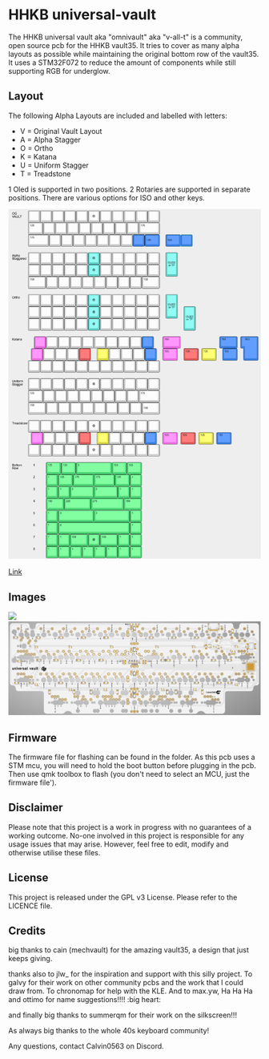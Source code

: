 # HHKB universal-vault

The HHKB universal vault aka "omnivault" aka "v-all-t" is a community, open source pcb for the HHKB vault35. It tries to cover as many alpha layouts as possible while maintaining the original bottom row of the vault35. It uses a STM32F072 to reduce the amount of components while still supporting RGB for underglow.

## Layout

The following Alpha Layouts are included and labelled with letters:

- V = Original Vault Layout
- A = Alpha Stagger
- O = Ortho
- K = Katana
- U = Uniform Stagger
- T = Treadstone

1 Oled is supported in two positions. 2 Rotaries are supported in separate positions. There are various options for ISO and other keys.

![](https://github.com/calvin-mcd/universal-vault/blob/main/Images/KLE.png)

[Link](http://www.keyboard-layout-editor.com/#/gists/3ef7aba83f82a949b1ddb73d159c1351)

## Images

![](https://github.com/calvin-mcd/universal-vault/blob/main/Images/picture.jpg)
![](https://github.com/calvin-mcd/universal-vault/blob/main/Images/bottom.png)

## Firmware

The firmware file for flashing can be found in the folder. As this pcb uses a STM mcu, you will need to hold the boot button before plugging in the pcb. Then use qmk toolbox to flash (you don't need to select an MCU, just the firmware file').

## Disclaimer

Please note that this project is a work in progress with no guarantees of a working outcome. No-one involved in this project is responsible for any usage issues that may arise. However, feel free to edit, modify and otherwise utilise these files.

## License

This project is released under the GPL v3 License. Please refer to the LICENCE file.

## Credits

big thanks to cain (mechvault) for the amazing vault35, a design that just keeps giving.

thanks also to jlw_ for the inspiration and support with this silly project. To galvy for their work on other community pcbs and the work that I could draw from. To chronomap for help with the KLE. And to max.yw, Ha Ha Ha
and ottimo for name suggestions!!!! :big heart:

and finally big thanks to summerqm for their work on the silkscreen!!!

As always big thanks to the whole 40s keyboard community!

Any questions, contact Calvin0563 on Discord. 